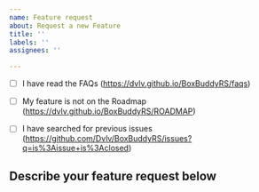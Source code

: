 ```yaml
---
name: Feature request
about: Request a new Feature
title: ''
labels: ''
assignees: ''

---
```


- [ ] I have read the FAQs (https://dvlv.github.io/BoxBuddyRS/faqs)
- [ ] My feature is not on the Roadmap (https://dvlv.github.io/BoxBuddyRS/ROADMAP)
- [ ] I have searched for previous issues (https://github.com/Dvlv/BoxBuddyRS/issues?q=is%3Aissue+is%3Aclosed)


## Describe your feature request below
